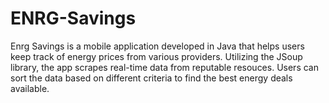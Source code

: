 # ENRG-Savings
Enrg Savings is a mobile application developed in Java that helps users keep track of energy prices from various providers. Utilizing the JSoup library, the app scrapes real-time data from reputable resouces. Users can sort the data based on different criteria to find the best energy deals available.
